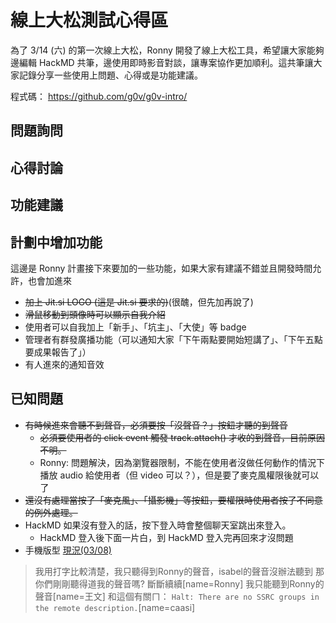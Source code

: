 線上大松測試心得區
===============
為了 3/14 (六) 的第一次線上大松，Ronny 開發了線上大松工具，希望讓大家能夠邊編輯 HackMD 共筆，邊使用即時影音對談，讓專案協作更加順利。這共筆讓大家記錄分享一些使用上問題、心得或是功能建議。

程式碼： https://github.com/g0v/g0v-intro/

問題詢問
-------

心得討論
-------

功能建議
-------

計劃中增加功能
------------
這邊是 Ronny 計畫接下來要加的一些功能，如果大家有建議不錯並且開發時間允許，也會加進來
* ~~加上 Jit.si LOGO (這是 Jit.si 要求的)~~(很醜，但先加再說了)
* ~~滑鼠移動到頭像時可以顯示自我介紹~~
* 使用者可以自我加上「新手」、「坑主」、「大使」等 badge
* 管理者有群發廣播功能（可以通知大家「下午兩點要開始短講了」、「下午五點要成果報告了」）
* 有人進來的通知音效

已知問題
-------
* ~~有時候進來會聽不到聲音，必須要按「沒聲音？」按鈕才聽的到聲音~~
    * ~~必須要使用者的 click event 觸發 track.attach() 才收的到聲音，目前原因不明。~~
    * Ronny: 問題解決，因為瀏覽器限制，不能在使用者沒做任何動作的情況下播放 audio 給使用者（但 video 可以？），但是要了麥克風權限後就可以了
* ~~還沒有處理當按了「麥克風」、「攝影機」等按鈕，要權限時使用者按了不同意的例外處理。~~
* HackMD 如果沒有登入的話，按下登入時會整個聊天室跳出來登入。
    * HackMD 登入後下面一片白，到 HackMD 登入完再回來才沒問題
* 手機版型 [現況(03/08)](https://photos.app.goo.gl/tUgiUGHtxLoGeYH67)

> 我用打字比較清楚，我只聽得到Ronny的聲音，isabel的聲音沒辦法聽到
> 那你們剛剛聽得道我的聲音嗎?
> 斷斷續續[name=Ronny]
> 我只能聽到Ronny的聲音[name=王文]
> 和這個有關ㄇ： `Halt: There are no SSRC groups in the remote description.`[name=caasi]